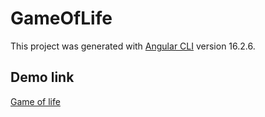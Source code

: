 # GameOfLife

This project was generated with [Angular CLI](https://github.com/angular/angular-cli) version 16.2.6.

## Demo link
[Game of life](http://giaspa.github.io/game-of-life)